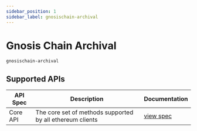 ```yaml
---
sidebar_position: 1
sidebar_label: gnosischain-archival
---
```


# Gnosis Chain Archival

`gnosischain-archival`

## Supported APIs

| API Spec | Description                                               | Documentation                  |
| -------- | --------------------------------------------------------- | ------------------------------ |
| Core API | The core set of methods supported by all ethereum clients | [view spec](../specs/core-api) |
